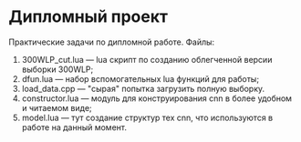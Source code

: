 # Дипломный проект
Практические задачи по дипломной работе.
Файлы:
1) 300WLP_cut.lua — lua скрипт по созданию облегченной версии выборки 300WLP;
2) dfun.lua — набор вспомогательных lua функций для работы;
3) load_data.cpp — "сырая" попытка загрузить полную выборку.
4) constructor.lua — модуль для конструирования cnn в более удобном и читаемом виде;
5) model.lua — тут создание структур тех cnn, что используются в работе на данный момент.


